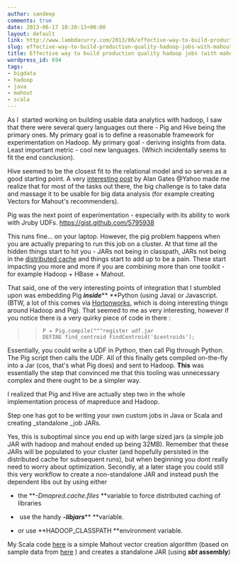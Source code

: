 ```yaml
---
author: sandeep
comments: true
date: 2013-06-17 10:20:13+00:00
layout: default
link: http://www.lambdacurry.com/2013/06/effective-way-to-build-production-quality-hadoop-jobs-with-mahout/
slug: effective-way-to-build-production-quality-hadoop-jobs-with-mahout
title: Effective way to build production quality hadoop jobs (with mahout)
wordpress_id: 694
tags:
- bigdata
- hadoop
- java
- mahout
- scala
---
```


As I  started working on building usable data analytics with hadoop, I saw that there were several query languages out there - Pig and Hive being the primary ones. My primary goal is to define a reasonable framework for experimentation on Hadoop. My primary goal - deriving insights from data. Least important metric - cool new languages. (Which incidentally seems to fit the end conclusion).

Hive seemed to be the closest fit to the relational model and so serves as a good starting point. A very [interesting post](http://developer.yahoo.com/blogs/hadoop/comparing-pig-latin-sql-constructing-data-processing-pipelines-444.html) by Alan Gates @Yahoo made me realize that for most of the tasks out there, the big challenge is to take data and massage it to be usable for big data analysis (for example creating Vectors for Mahout's recommenders).

Pig was the next point of experimentation - especially with its ability to work with Jruby UDFs.
https://gist.github.com/5795938

This runs fine... on your laptop. However, the pig problem happens when you are actually preparing to run this job on a cluster. At that time all the hidden things start to hit you - JARs not being in classpath, JARs not being in the [distributed cache](http://hadoop.apache.org/docs/r1.0.4/api/org/apache/hadoop/filecache/DistributedCache.html) and things start to add up to be a pain. These start impacting you more and more if you are combining more than one toolkit - for example Hadoop + HBase + Mahout.

That said, one of the very interesting points of integration that I stumbled upon was embedding Pig _**inside**_** **Python (using Java) or Javascript. (BTW, a lot of this comes via [Hortonworks](http://hortonworks.com/blog/new-apache-pig-features-part-2-embedding/), which is doing interesting things around Hadoop and Pig). That seemed to me as very interesting, however if you notice there is a very quirky piece of code in there :


<blockquote>

>     
>     P = Pig.compile("""register udf.jar
>     DEFINE find_centroid FindCentroid('$centroids');
> 
> 
</blockquote>


Essentially, you could write a UDF in Python, then call Pig through Python. The Pig script then calls the UDF. All of this finally gets compiled on-the-fly into a Jar (cos, that's what Pig does) and sent to Hadoop. **This** was essentially the step that convinced me that this tooling was unnecessary complex and there ought to be a simpler way.

I realized that Pig and Hive are actually step two in the whole implementation process of mapreduce and Hadoop.

Step one has got to be writing your own custom jobs in Java or Scala and creating _standalone _job JARs.

Yes, this is suboptimal since you end up with large sized jars (a simple job JAR with hadoop and mahout ended up being 32MB). Remember that these JARs will be populated to your cluster (and hopefully persisted in the distributed cache for subsequent runs), but when beginning you dont really need to worry about optimization. Secondly, at a later stage you could still this very workflow to create a non-standalone JAR and instead push the dependent libs out by using either



	
  * the **_-Dmapred.cache.files_ **variable to force distributed caching of libraries

	
  *  use the handy _**-libjars**_** **variable.

	
  * or use **HADOOP_CLASSPATH **environment variable.


My Scala code [here](https://github.com/sandys/distributed-scala-mahout) is a simple Mahout vector creation algorithm (based on sample data from [here](http://www.cs.toronto.edu/~tsap/experiments/datasets/index.html) ) and creates a standalone JAR (using **_sbt_ assembly**)
